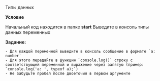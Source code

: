 Типы данных

**Условие**

Начальный код находится в папке **start**
Выведите в консоль типы данных переменных

**Задание:**

    - Для каждой переменной выведите в консоль сообщение в формате `a: number`
    - Для этого передайте в функцию `console.log()` строку с соответствующей переменной и выражение через запятую (пример: `console.log('a: ', typeof a);`)
    - Не забудьте пробел после двоеточия в первом аргументе

